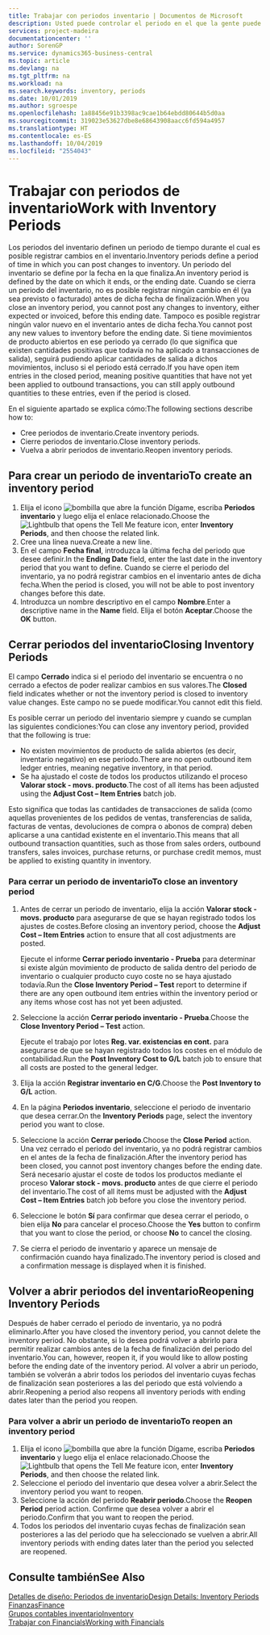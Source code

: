 ```yaml
---
title: Trabajar con periodos inventario | Documentos de Microsoft
description: Usted puede controlar el periodo en el que la gente puede registrar cambios en el inventario mediante la definición de periodos de inventario.
services: project-madeira
documentationcenter: ''
author: SorenGP
ms.service: dynamics365-business-central
ms.topic: article
ms.devlang: na
ms.tgt_pltfrm: na
ms.workload: na
ms.search.keywords: inventory, periods
ms.date: 10/01/2019
ms.author: sgroespe
ms.openlocfilehash: 1a88456e91b3398ac9cae1b64ebdd80644b5d0aa
ms.sourcegitcommit: 319023e53627dbe8e68643908aacc6fd594a4957
ms.translationtype: HT
ms.contentlocale: es-ES
ms.lasthandoff: 10/04/2019
ms.locfileid: "2554043"
---
```

# <a name="work-with-inventory-periods"></a><span data-ttu-id="226dc-103">Trabajar con periodos de inventario</span><span class="sxs-lookup"><span data-stu-id="226dc-103">Work with Inventory Periods</span></span>
<span data-ttu-id="226dc-104">Los periodos del inventario definen un periodo de tiempo durante el cual es posible registrar cambios en el inventario.</span><span class="sxs-lookup"><span data-stu-id="226dc-104">Inventory periods define a period of time in which you can post changes to inventory.</span></span> <span data-ttu-id="226dc-105">Un periodo del inventario se define por la fecha en la que finaliza.</span><span class="sxs-lookup"><span data-stu-id="226dc-105">An inventory period is defined by the date on which it ends, or the ending date.</span></span> <span data-ttu-id="226dc-106">Cuando se cierra un periodo del inventario, no es posible registrar ningún cambio en él (ya sea previsto o facturado) antes de dicha fecha de finalización.</span><span class="sxs-lookup"><span data-stu-id="226dc-106">When you close an inventory period, you cannot post any changes to inventory, either expected or invoiced, before this ending date.</span></span> <span data-ttu-id="226dc-107">Tampoco es posible registrar ningún valor nuevo en el inventario antes de dicha fecha.</span><span class="sxs-lookup"><span data-stu-id="226dc-107">You cannot post any new values to inventory before the ending date.</span></span> <span data-ttu-id="226dc-108">Si tiene movimientos de producto abiertos en ese periodo ya cerrado (lo que significa que existen cantidades positivas que todavía no ha aplicado a transacciones de salida), seguirá pudiendo aplicar cantidades de salida a dichos movimientos, incluso si el periodo está cerrado.</span><span class="sxs-lookup"><span data-stu-id="226dc-108">If you have open item entries in the closed period, meaning positive quantities that have not yet been applied to outbound transactions, you can still apply outbound quantities to these entries, even if the period is closed.</span></span>  

<span data-ttu-id="226dc-109">En el siguiente apartado se explica cómo:</span><span class="sxs-lookup"><span data-stu-id="226dc-109">The following sections describe how to:</span></span>

* <span data-ttu-id="226dc-110">Cree periodos de inventario.</span><span class="sxs-lookup"><span data-stu-id="226dc-110">Create inventory periods.</span></span>  
* <span data-ttu-id="226dc-111">Cierre periodos de inventario.</span><span class="sxs-lookup"><span data-stu-id="226dc-111">Close inventory periods.</span></span>  
* <span data-ttu-id="226dc-112">Vuelva a abrir periodos de inventario.</span><span class="sxs-lookup"><span data-stu-id="226dc-112">Reopen inventory periods.</span></span>  

## <a name="to-create-an-inventory-period"></a><span data-ttu-id="226dc-113">Para crear un periodo de inventario</span><span class="sxs-lookup"><span data-stu-id="226dc-113">To create an inventory period</span></span>  
1. <span data-ttu-id="226dc-114">Elija el icono ![bombilla que abre la función Dígame](media/ui-search/search_small.png "Dígame que desea hacer"), escriba **Periodos inventario** y luego elija el enlace relacionado.</span><span class="sxs-lookup"><span data-stu-id="226dc-114">Choose the ![Lightbulb that opens the Tell Me feature](media/ui-search/search_small.png "Tell me what you want to do") icon, enter **Inventory Periods**, and then choose the related link.</span></span>  
2. <span data-ttu-id="226dc-115">Cree una línea nueva.</span><span class="sxs-lookup"><span data-stu-id="226dc-115">Create a new line.</span></span>  
3. <span data-ttu-id="226dc-116">En el campo **Fecha final**, introduzca la última fecha del periodo que desee definir.</span><span class="sxs-lookup"><span data-stu-id="226dc-116">In the **Ending Date** field, enter the last date in the inventory period that you want to define.</span></span> <span data-ttu-id="226dc-117">Cuando se cierre el periodo del inventario, ya no podrá registrar cambios en el inventario antes de dicha fecha.</span><span class="sxs-lookup"><span data-stu-id="226dc-117">When the period is closed, you will not be able to post inventory changes before this date.</span></span>  
4. <span data-ttu-id="226dc-118">Introduzca un nombre descriptivo en el campo **Nombre**.</span><span class="sxs-lookup"><span data-stu-id="226dc-118">Enter a descriptive name in the **Name** field.</span></span> <span data-ttu-id="226dc-119">Elija el botón **Aceptar**.</span><span class="sxs-lookup"><span data-stu-id="226dc-119">Choose the **OK** button.</span></span>  

## <a name="closing-inventory-periods"></a><span data-ttu-id="226dc-120">Cerrar periodos del inventario</span><span class="sxs-lookup"><span data-stu-id="226dc-120">Closing Inventory Periods</span></span>  
<span data-ttu-id="226dc-121">El campo **Cerrado** indica si el periodo del inventario se encuentra o no cerrado a efectos de poder realizar cambios en sus valores.</span><span class="sxs-lookup"><span data-stu-id="226dc-121">The **Closed** field indicates whether or not the inventory period is closed to inventory value changes.</span></span> <span data-ttu-id="226dc-122">Este campo no se puede modificar.</span><span class="sxs-lookup"><span data-stu-id="226dc-122">You cannot edit this field.</span></span>  

<span data-ttu-id="226dc-123">Es posible cerrar un periodo del inventario siempre y cuando se cumplan las siguientes condiciones:</span><span class="sxs-lookup"><span data-stu-id="226dc-123">You can close any inventory period, provided that the following is true:</span></span>  

* <span data-ttu-id="226dc-124">No existen movimientos de producto de salida abiertos (es decir, inventario negativo) en ese periodo.</span><span class="sxs-lookup"><span data-stu-id="226dc-124">There are no open outbound item ledger entries, meaning negative inventory, in that period.</span></span>  
* <span data-ttu-id="226dc-125">Se ha ajustado el coste de todos los productos utilizando el proceso **Valorar stock - movs. producto**.</span><span class="sxs-lookup"><span data-stu-id="226dc-125">The cost of all items has been adjusted using the **Adjust Cost – Item Entries** batch job.</span></span>  

<span data-ttu-id="226dc-126">Esto significa que todas las cantidades de transacciones de salida (como aquellas provenientes de los pedidos de ventas, transferencias de salida, facturas de ventas, devoluciones de compra o abonos de compra) deben aplicarse a una cantidad existente en el inventario.</span><span class="sxs-lookup"><span data-stu-id="226dc-126">This means that all outbound transaction quantities, such as those from sales orders, outbound transfers, sales invoices, purchase returns, or purchase credit memos, must be applied to existing quantity in inventory.</span></span>  

### <a name="to-close-an-inventory-period"></a><span data-ttu-id="226dc-127">Para cerrar un periodo de inventario</span><span class="sxs-lookup"><span data-stu-id="226dc-127">To close an inventory period</span></span>  
1. <span data-ttu-id="226dc-128">Antes de cerrar un periodo de inventario, elija la acción **Valorar stock - movs. producto** para asegurarse de que se hayan registrado todos los ajustes de costes.</span><span class="sxs-lookup"><span data-stu-id="226dc-128">Before closing an inventory period, choose the **Adjust Cost – Item Entries** action to ensure that all cost adjustments are posted.</span></span>

     <span data-ttu-id="226dc-129">Ejecute el informe **Cerrar periodo inventario - Prueba** para determinar si existe algún movimiento de producto de salida dentro del periodo de inventario o cualquier producto cuyo coste no se haya ajustado todavía.</span><span class="sxs-lookup"><span data-stu-id="226dc-129">Run the **Close Inventory Period – Test** report to determine if there are any open outbound item entries within the inventory period or any items whose cost has not yet been adjusted.</span></span>  
2. <span data-ttu-id="226dc-130">Seleccione la acción **Cerrar periodo inventario - Prueba**.</span><span class="sxs-lookup"><span data-stu-id="226dc-130">Choose the **Close Inventory Period – Test** action.</span></span>  

     <span data-ttu-id="226dc-131">Ejecute el trabajo por lotes **Reg. var. existencias en cont.** para asegurarse de que se hayan registrado todos los costes en el módulo de contabilidad.</span><span class="sxs-lookup"><span data-stu-id="226dc-131">Run the **Post Inventory Cost to G/L** batch job to ensure that all costs are posted to the general ledger.</span></span>  
3. <span data-ttu-id="226dc-132">Elija la acción **Registrar inventario en C/G**.</span><span class="sxs-lookup"><span data-stu-id="226dc-132">Choose the **Post Inventory to G/L** action.</span></span>  
4. <span data-ttu-id="226dc-133">En la página **Periodos inventario**, seleccione el periodo de inventario que desea cerrar.</span><span class="sxs-lookup"><span data-stu-id="226dc-133">On the **Inventory Periods** page, select the inventory period you want to close.</span></span>  
5. <span data-ttu-id="226dc-134">Seleccione la acción **Cerrar periodo**.</span><span class="sxs-lookup"><span data-stu-id="226dc-134">Choose the **Close Period** action.</span></span> <span data-ttu-id="226dc-135">Una vez cerrado el periodo del inventario, ya no podrá registrar cambios en el antes de la fecha de finalización.</span><span class="sxs-lookup"><span data-stu-id="226dc-135">After the inventory period has been closed, you cannot post inventory changes before the ending date.</span></span> <span data-ttu-id="226dc-136">Será necesario ajustar el coste de todos los productos mediante el proceso **Valorar stock - movs. producto** antes de que cierre el periodo del inventario.</span><span class="sxs-lookup"><span data-stu-id="226dc-136">The cost of all items must be adjusted with the **Adjust Cost – Item Entries** batch job before you close the inventory period.</span></span>  
6. <span data-ttu-id="226dc-137">Seleccione le botón **Sí** para confirmar que desea cerrar el periodo, o bien elija **No** para cancelar el proceso.</span><span class="sxs-lookup"><span data-stu-id="226dc-137">Choose the **Yes** button to confirm that you want to close the period, or choose **No** to cancel the closing.</span></span>  
7. <span data-ttu-id="226dc-138">Se cierra el periodo de inventario y aparece un mensaje de confirmación cuando haya finalizado.</span><span class="sxs-lookup"><span data-stu-id="226dc-138">The inventory period is closed and a confirmation message is displayed when it is finished.</span></span>  

## <a name="reopening-inventory-periods"></a><span data-ttu-id="226dc-139">Volver a abrir periodos del inventario</span><span class="sxs-lookup"><span data-stu-id="226dc-139">Reopening Inventory Periods</span></span>  
<span data-ttu-id="226dc-140">Después de haber cerrado el periodo de inventario, ya no podrá eliminarlo.</span><span class="sxs-lookup"><span data-stu-id="226dc-140">After you have closed the inventory period, you cannot delete the inventory period.</span></span> <span data-ttu-id="226dc-141">No obstante, si lo desea podrá volver a abrirlo para permitir realizar cambios antes de la fecha de finalización del periodo del inventario.</span><span class="sxs-lookup"><span data-stu-id="226dc-141">You can, however, reopen it, if you would like to allow posting before the ending date of the inventory period.</span></span> <span data-ttu-id="226dc-142">Al volver a abrir un periodo, también se volverán a abrir todos los periodos del inventario cuyas fechas de finalización sean posteriores a las del periodo que está volviendo a abrir.</span><span class="sxs-lookup"><span data-stu-id="226dc-142">Reopening a period also reopens all inventory periods with ending dates later than the period you reopen.</span></span>  

### <a name="to-reopen-an-inventory-period"></a><span data-ttu-id="226dc-143">Para volver a abrir un periodo de inventario</span><span class="sxs-lookup"><span data-stu-id="226dc-143">To reopen an inventory period</span></span>  
1. <span data-ttu-id="226dc-144">Elija el icono ![bombilla que abre la función Dígame](media/ui-search/search_small.png "Dígame que desea hacer"), escriba **Periodos inventario** y luego elija el enlace relacionado.</span><span class="sxs-lookup"><span data-stu-id="226dc-144">Choose the ![Lightbulb that opens the Tell Me feature](media/ui-search/search_small.png "Tell me what you want to do") icon, enter **Inventory Periods**, and then choose the related link.</span></span>  
2. <span data-ttu-id="226dc-145">Seleccione el periodo del inventario que desea volver a abrir.</span><span class="sxs-lookup"><span data-stu-id="226dc-145">Select the inventory period you want to reopen.</span></span>  
3. <span data-ttu-id="226dc-146">Seleccione la acción del periodo **Reabrir periodo**.</span><span class="sxs-lookup"><span data-stu-id="226dc-146">Choose the **Reopen Period** period action.</span></span> <span data-ttu-id="226dc-147">Confirme que desea volver a abrir el periodo.</span><span class="sxs-lookup"><span data-stu-id="226dc-147">Confirm that you want to reopen the period.</span></span>  
4. <span data-ttu-id="226dc-148">Todos los periodos del inventario cuyas fechas de finalización sean posteriores a las del periodo que ha seleccionado se vuelven a abrir.</span><span class="sxs-lookup"><span data-stu-id="226dc-148">All inventory periods with ending dates later than the period you selected are reopened.</span></span>  

## <a name="see-also"></a><span data-ttu-id="226dc-149">Consulte también</span><span class="sxs-lookup"><span data-stu-id="226dc-149">See Also</span></span>  
[<span data-ttu-id="226dc-150">Detalles de diseño: Periodos de inventario</span><span class="sxs-lookup"><span data-stu-id="226dc-150">Design Details: Inventory Periods</span></span>](design-details-inventory-periods.md)  
[<span data-ttu-id="226dc-151">Finanzas</span><span class="sxs-lookup"><span data-stu-id="226dc-151">Finance</span></span>](finance.md)  
[<span data-ttu-id="226dc-152">Grupos contables inventario</span><span class="sxs-lookup"><span data-stu-id="226dc-152">Inventory</span></span>](inventory-manage-inventory.md)  
[<span data-ttu-id="226dc-153">Trabajar con Financials</span><span class="sxs-lookup"><span data-stu-id="226dc-153">Working with Financials</span></span>](ui-work-product.md)
